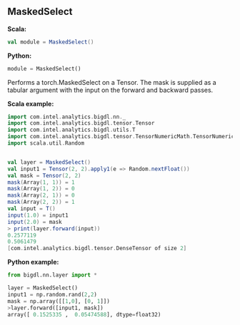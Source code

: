 ## MaskedSelect ##

**Scala:**
```scala
val module = MaskedSelect()
```
**Python:**
```python
module = MaskedSelect()
```

Performs a torch.MaskedSelect on a Tensor. The mask is supplied as a tabular argument
 with the input on the forward and backward passes.
 
**Scala example:**
```scala
import com.intel.analytics.bigdl.nn._
import com.intel.analytics.bigdl.tensor.Tensor
import com.intel.analytics.bigdl.utils.T
import com.intel.analytics.bigdl.tensor.TensorNumericMath.TensorNumeric.NumericFloat
import scala.util.Random


val layer = MaskedSelect()
val input1 = Tensor(2, 2).apply1(e => Random.nextFloat())
val mask = Tensor(2, 2)
mask(Array(1, 1)) = 1
mask(Array(1, 2)) = 0
mask(Array(2, 1)) = 0
mask(Array(2, 2)) = 1
val input = T()
input(1.0) = input1
input(2.0) = mask
> print(layer.forward(input))
0.2577119
0.5061479
[com.intel.analytics.bigdl.tensor.DenseTensor of size 2]
```

**Python example:**
```python
from bigdl.nn.layer import *

layer = MaskedSelect()
input1 = np.random.rand(2,2)
mask = np.array([[1,0], [0, 1]])
>layer.forward([input1, mask])
array([ 0.1525335 ,  0.05474588], dtype=float32)
```